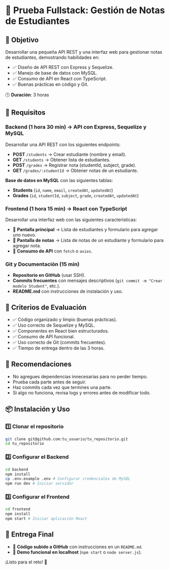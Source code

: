 # 📌 Prueba Fullstack: Gestión de Notas de Estudiantes

## 🎯 Objetivo

Desarrollar una pequeña API REST y una interfaz web para gestionar notas de estudiantes, demostrando habilidades en:

- ✅ Diseño de API REST con Express y Sequelize.
- ✅ Manejo de base de datos con MySQL.
- ✅ Consumo de API en React con TypeScript.
- ✅ Buenas prácticas en código y Git.

🕒 **Duración**: 3 horas

## 📌 Requisitos

### **Backend (1 hora 30 min)** → API con Express, Sequelize y MySQL

Desarrollar una API REST con los siguientes endpoints:

- **POST** `/students` → Crear estudiante (nombre y email).
- **GET** `/students` → Obtener lista de estudiantes.
- **POST** `/grades` → Registrar nota (studentId, subject, grade).
- **GET** `/grades/:studentId` → Obtener notas de un estudiante.

**Base de datos en MySQL** con las siguientes tablas:

- **Students** (`id`, `name`, `email`, `createdAt`, `updatedAt`)
- **Grades** (`id`, `studentId`, `subject`, `grade`, `createdAt`, `updatedAt`)

### **Frontend (1 hora 15 min)** → React con TypeScript

Desarrollar una interfaz web con las siguientes características:

- 📌 **Pantalla principal** → Lista de estudiantes y formulario para agregar uno nuevo.
- 📌 **Pantalla de notas** → Lista de notas de un estudiante y formulario para agregar nota.
- 📌 **Consumo de API** con `fetch` o `axios`.

### **Git y Documentación (15 min)**

- **Repositorio en GitHub** (usar SSH).
- **Commits frecuentes** con mensajes descriptivos (`git commit -m "Crear modelo Student"`, etc.).
- **README.md** con instrucciones de instalación y uso.

## 📝 Criterios de Evaluación

- ✅ Código organizado y limpio (buenas prácticas).
- ✅ Uso correcto de Sequelize y MySQL.
- ✅ Componentes en React bien estructurados.
- ✅ Consumo de API funcional.
- ✅ Uso correcto de Git (commits frecuentes).
- ✅ Tiempo de entrega dentro de las 3 horas.

## 🚀 Recomendaciones

- No agregues dependencias innecesarias para no perder tiempo.
- Prueba cada parte antes de seguir.
- Haz commits cada vez que termines una parte.
- Si algo no funciona, revisa logs y errores antes de modificar todo.

## 📦 Instalación y Uso

### **1️⃣ Clonar el repositorio**

```sh
git clone git@github.com:tu_usuario/tu_repositorio.git
cd tu_repositorio
```

### **2️⃣ Configurar el Backend**

```sh
cd backend
npm install
cp .env.example .env # Configurar credenciales de MySQL
npm run dev # Iniciar servidor
```

### **3️⃣ Configurar el Frontend**

```sh
cd frontend
npm install
npm start # Iniciar aplicación React
```

## 🎯 Entrega Final

- 🔹 **Código subido a GitHub** con instrucciones en un `README.md`.
- 🔹 **Demo funcional en localhost** (`npm start` o `node server.js`).

¡Listo para el reto! 🚀
